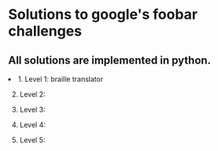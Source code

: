 # Solutions to google's foobar challenges
## All solutions are implemented in python.
<li>
1. Level 1: braille translator

2. Level 2:

3. Level 3:

4. Level 4:

5. Level 5:
</li>
